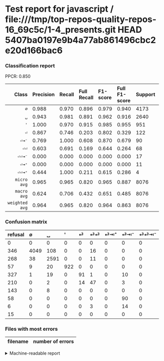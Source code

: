 # Test report for javascript / file:///tmp/top-repos-quality-repos-16_69c5c/1-4_presents.git HEAD 5407ba0197e9b4a77ab861496cbc2e20d166bac6

### Classification report

PPCR: 0.850

| Class | Precision | Recall | Full Recall | F1-score | Full F1-score | Support | Full Support | PPCR |
|------:|:----------|:-------|:------------|:---------|:---------|:--------|:-------------|:-----|
| `∅` | 0.988| 0.970| 0.896| 0.979| 0.940| 4173| 4519| 0.923 |
| `␣` | 0.943| 0.981| 0.891| 0.962| 0.916| 2640| 2908| 0.908 |
| `'` | 1.000| 0.970| 0.915| 0.985| 0.955| 951| 1008| 0.943 |
| `⏎` | 0.867| 0.746| 0.203| 0.802| 0.329| 122| 449| 0.272 |
| `⏎⇥⁻` | 0.769| 1.000| 0.608| 0.870| 0.679| 90| 148| 0.608 |
| `⏎⏎` | 0.603| 0.691| 0.169| 0.644| 0.264| 68| 278| 0.245 |
| `⏎⏎⇥⁻` | 0.000| 0.000| 0.000| 0.000| 0.000| 17| 23| 0.739 |
| `⏎⇥⁺` | 0.000| 0.000| 0.000| 0.000| 0.000| 11| 154| 0.071 |
| `⏎⏎⇥⁺` | 0.444| 1.000| 0.211| 0.615| 0.286| 4| 19| 0.211 |
| `micro avg` | 0.965| 0.965| 0.820| 0.965| 0.887| 8076| 9506| 0.850 |
| `macro avg` | 0.624| 0.706| 0.432| 0.651| 0.485| 8076| 9506| 0.850 |
| `weighted avg` | 0.964| 0.965| 0.820| 0.964| 0.863| 8076| 9506| 0.850 |

### Confusion matrix

|refusal|  ∅| ␣| '| ⏎| ⏎⏎| ⏎⇥⁺| ⏎⇥⁻| ⏎⏎⇥⁻| ⏎⏎⇥⁺| 
|:---|:---|:---|:---|:---|:---|:---|:---|:---|:---|
|0 |0 |0 |0 |0 |0 |0 |0 |0 |0 |
|346 |4049 |108 |0 |0 |16 |0 |0 |0 |0 |
|268 |38 |2591 |0 |0 |11 |0 |0 |0 |0 |
|57 |9 |20 |922 |0 |0 |0 |0 |0 |0 |
|327 |1 |19 |0 |91 |1 |0 |10 |0 |0 |
|210 |0 |2 |0 |14 |47 |0 |3 |0 |2 |
|143 |0 |8 |0 |0 |0 |0 |0 |0 |3 |
|58 |0 |0 |0 |0 |0 |0 |90 |0 |0 |
|6 |0 |0 |0 |0 |3 |0 |14 |0 |0 |
|15 |0 |0 |0 |0 |0 |0 |0 |0 |4 |

### Files with most errors

| filename | number of errors|
|:----:|:-----|

<details>
    <summary>Machine-readable report</summary>
```json
{
  "cl_report": {"\u0027": {"f1-score": 0.984516817939135, "precision": 1.0, "recall": 0.9695057833859095, "support": 951}, "macro avg": {"f1-score": 0.6506703561976023, "precision": 0.6237841814733025, "recall": 0.7064787170894056, "support": 8076}, "micro avg": {"f1-score": 0.9650817236255572, "precision": 0.9650817236255572, "recall": 0.9650817236255572, "support": 8076}, "weighted avg": {"f1-score": 0.9638271376015685, "precision": 0.9635953612404368, "recall": 0.9650817236255572, "support": 8076}, "\u2205": {"f1-score": 0.9792019347037486, "precision": 0.9882841103246278, "recall": 0.9702851665468488, "support": 4173}, "\u23ce": {"f1-score": 0.801762114537445, "precision": 0.8666666666666667, "recall": 0.7459016393442623, "support": 122}, "\u23ce\u21e5\u207a": {"f1-score": 0.0, "precision": 0.0, "recall": 0.0, "support": 11}, "\u23ce\u21e5\u207b": {"f1-score": 0.8695652173913044, "precision": 0.7692307692307693, "recall": 1.0, "support": 90}, "\u23ce\u23ce": {"f1-score": 0.6438356164383562, "precision": 0.6025641025641025, "recall": 0.6911764705882353, "support": 68}, "\u23ce\u23ce\u21e5\u207a": {"f1-score": 0.6153846153846153, "precision": 0.4444444444444444, "recall": 1.0, "support": 4}, "\u23ce\u23ce\u21e5\u207b": {"f1-score": 0.0, "precision": 0.0, "recall": 0.0, "support": 17}, "\u2423": {"f1-score": 0.9617668893838159, "precision": 0.9428675400291121, "recall": 0.981439393939394, "support": 2640}},
  "cl_report_full": {"\u0027": {"f1-score": 0.9554404145077721, "precision": 1.0, "recall": 0.9146825396825397, "support": 1008}, "macro avg": {"f1-score": 0.48544880754895586, "precision": 0.6237841814733025, "recall": 0.43244881978355376, "support": 9506}, "micro avg": {"f1-score": 0.8865885564782163, "precision": 0.9650817236255572, "recall": 0.8199032190195666, "support": 9506}, "weighted avg": {"f1-score": 0.8627772845638974, "precision": 0.9357091787395755, "recall": 0.8199032190195666, "support": 9506}, "\u2205": {"f1-score": 0.9398792943361188, "precision": 0.9882841103246278, "recall": 0.8959946890905067, "support": 4519}, "\u23ce": {"f1-score": 0.32851985559566793, "precision": 0.8666666666666667, "recall": 0.2026726057906459, "support": 449}, "\u23ce\u21e5\u207a": {"f1-score": 0.0, "precision": 0.0, "recall": 0.0, "support": 154}, "\u23ce\u21e5\u207b": {"f1-score": 0.6792452830188679, "precision": 0.7692307692307693, "recall": 0.6081081081081081, "support": 148}, "\u23ce\u23ce": {"f1-score": 0.26404494382022475, "precision": 0.6025641025641025, "recall": 0.16906474820143885, "support": 278}, "\u23ce\u23ce\u21e5\u207a": {"f1-score": 0.2857142857142857, "precision": 0.4444444444444444, "recall": 0.21052631578947367, "support": 19}, "\u23ce\u23ce\u21e5\u207b": {"f1-score": 0.0, "precision": 0.0, "recall": 0.0, "support": 23}, "\u2423": {"f1-score": 0.9161951909476662, "precision": 0.9428675400291121, "recall": 0.890990371389271, "support": 2908}},
  "ppcr": 0.8495686934567641
}
```
</details>

